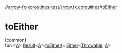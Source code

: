 //[arrow-fx-coroutines-test](../../index.md)/[arrow.fx.coroutines](index.md)/[toEither](to-either.md)

# toEither

[common]\
fun &lt;[A](to-either.md)&gt; [Result](https://kotlinlang.org/api/latest/jvm/stdlib/kotlin/-result/index.html)&lt;[A](to-either.md)&gt;.[toEither](to-either.md)(): [Either](../../../arrow-core/arrow-core/arrow.core/-either/index.md)&lt;[Throwable](https://kotlinlang.org/api/latest/jvm/stdlib/kotlin/-throwable/index.html), [A](to-either.md)&gt;
